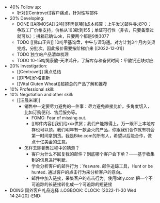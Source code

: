 - 40% Follow up:
	- 针对[[Centrovet]]客户痛点，针对性写邮件
- 20% Developing:
	- DONE [[ARMOSA]] 2吨[[环丙氨嗪]]成本核算；上午发送邮件寻求PO；争取工厂价格支持，价格从163砍到155；单证可行性（非农，只要备案过就可以）；拼箱已确认ok，只要两个都是9类3077
	- TODO [[佛山正典]] 10吨甲基询盘，中午与谭沟通。对方计划3个月内交货完成，分批次。因此报价需要按阶梯价来 [[2022-12-01]]
	- TODO 独立站产品清单梳理
	- TODO 10-15吨饲康酸-天津鸿升，了解库存和备货时间：甲酸钙还缺对应
- 20% Investigation:
	- [[Centrovet]] 痛点总结
	- [[DPM]]价格更新
	- [[Vital Gluten Wheat]]超颖总的产品了解和推荐
- 10% Professional skill:
- 10% Negotiation and other skill:
	- [[汪晟米课]]
		- 销售中一定要尽力避免的一件事：尽力避免直接比价。多角度切入，比如订购便利、售后服务等。
			- FOMO: Fear of missing out.
			- [[邮件内容]]我们给xxx供货；我们产能跟得上，万一跟不上本地库存也可以顶。我们明年有一款会火的产品，你跟我们合作就有机会第一时间拿到货。我是Bike.com的所有人，希望以后能合作，做点十亿美金的生意。
		- 怎样去除销售过程中的猜测？
			- 客户为什么不回复我的邮件？到底哪个客户会下单？——基于收集到的信息进行判断。
			- 学会分析客户的邮件行为：Yesware. 邮件追踪工具，Hunt or be hunted. 通过客户的点击行为来分析客户的意向。
			- 邮件中加入链接，采集客户的点击行为。使用bitly.com 把一个不可追踪的长链接转化成一个可追踪的短链接
- DOING 国外客户礼品选择
  :LOGBOOK:
  CLOCK: [2022-11-30 Wed 14:24:20]
  :END: